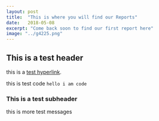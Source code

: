 ```yaml
---
layout: post
title:  "This is where you will find our Reports"
date:   2018-05-08
excerpt: "Come back soon to find our first report here"
image: "../g4225.png"
---
```


## This is a test header
this is a  [test hyperlink](https://google.co.uk/). 

this is test code ```hello i am code``` 

### This is a test subheader
this is more test messages
